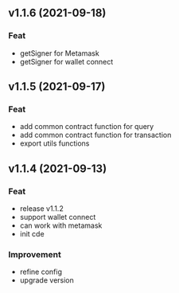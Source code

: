 
<a name="v1.1.4"></a>

## v1.1.6 (2021-09-18)
### Feat
* getSigner for Metamask
* getSigner for  wallet connect
## v1.1.5 (2021-09-17)
### Feat
* add common contract function for query
* add common contract function for transaction
* export utils functions

## v1.1.4 (2021-09-13)

### Feat

* release v1.1.2
* support wallet connect
* can work with metamask
* init cde

### Improvement

* refine config
* upgrade version

